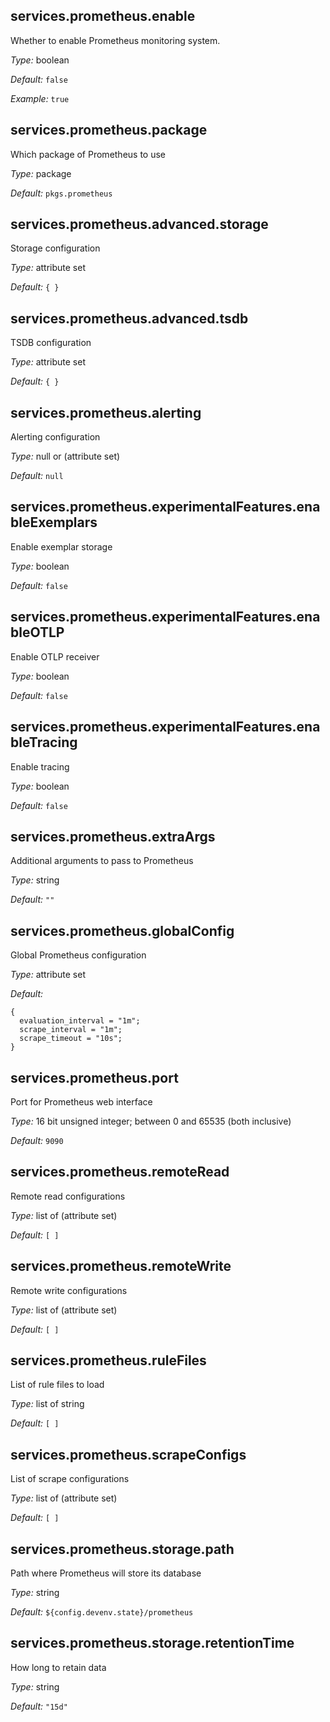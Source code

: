 [comment]: # (Do not edit this file as it is autogenerated. Go to docs/individual-docs if you want to make edits.)


[comment]: # (Please add your documentation on top of this line)

## services\.prometheus\.enable



Whether to enable Prometheus monitoring system\.



*Type:*
boolean



*Default:*
` false `



*Example:*
` true `



## services\.prometheus\.package



Which package of Prometheus to use



*Type:*
package



*Default:*
` pkgs.prometheus `



## services\.prometheus\.advanced\.storage

Storage configuration



*Type:*
attribute set



*Default:*
` { } `



## services\.prometheus\.advanced\.tsdb



TSDB configuration



*Type:*
attribute set



*Default:*
` { } `



## services\.prometheus\.alerting



Alerting configuration



*Type:*
null or (attribute set)



*Default:*
` null `



## services\.prometheus\.experimentalFeatures\.enableExemplars



Enable exemplar storage



*Type:*
boolean



*Default:*
` false `



## services\.prometheus\.experimentalFeatures\.enableOTLP



Enable OTLP receiver



*Type:*
boolean



*Default:*
` false `



## services\.prometheus\.experimentalFeatures\.enableTracing



Enable tracing



*Type:*
boolean



*Default:*
` false `



## services\.prometheus\.extraArgs



Additional arguments to pass to Prometheus



*Type:*
string



*Default:*
` "" `



## services\.prometheus\.globalConfig



Global Prometheus configuration



*Type:*
attribute set



*Default:*

```
{
  evaluation_interval = "1m";
  scrape_interval = "1m";
  scrape_timeout = "10s";
}
```



## services\.prometheus\.port



Port for Prometheus web interface



*Type:*
16 bit unsigned integer; between 0 and 65535 (both inclusive)



*Default:*
` 9090 `



## services\.prometheus\.remoteRead



Remote read configurations



*Type:*
list of (attribute set)



*Default:*
` [ ] `



## services\.prometheus\.remoteWrite



Remote write configurations



*Type:*
list of (attribute set)



*Default:*
` [ ] `



## services\.prometheus\.ruleFiles



List of rule files to load



*Type:*
list of string



*Default:*
` [ ] `



## services\.prometheus\.scrapeConfigs



List of scrape configurations



*Type:*
list of (attribute set)



*Default:*
` [ ] `



## services\.prometheus\.storage\.path



Path where Prometheus will store its database



*Type:*
string



*Default:*
` ${config.devenv.state}/prometheus `



## services\.prometheus\.storage\.retentionTime



How long to retain data



*Type:*
string



*Default:*
` "15d" `
